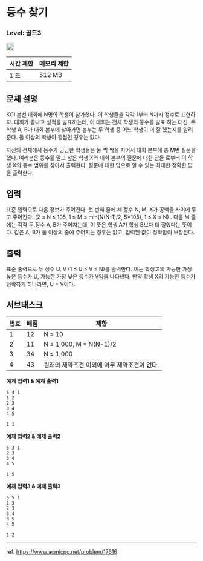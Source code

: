 # 등수 찾기

### Level: 골드3

<img src="https://d2gd6pc034wcta.cloudfront.net/tier/13.svg" style="width: 20px" />

| 시간 제한 | 메모리 제한 |
| -------- | ---------- |
| 1 초 | 512 MB |

## 문제 설명

KOI 본선 대회에 N명의 학생이 참가했다. 이 학생들을 각각 1부터 N까지 정수로 표현하자. 대회가 끝나고 성적을 발표하는데, 이 대회는 전체 학생의 등수를 발표 하는 대신, 두 학생 A, B가 대회 본부에 찾아가면 본부는 두 학생 중 어느 학생이 더 잘 했는지를 알려준다. 둘 이상의 학생이 동점인 경우는 없다.

자신의 전체에서 등수가 궁금한 학생들은 둘 씩 짝을 지어서 대회 본부에 총 M번 질문을 했다. 여러분은 등수를 알고 싶은 학생 X와 대회 본부의 질문에 대한 답들 로부터 이 학생 X의 등수 범위를 찾아서 출력한다. 질문에 대한 답으로 알 수 있는 최대한 정확한 답을 출력한다.

## 입력

표준 입력으로 다음 정보가 주어진다. 첫 번째 줄에 세 정수 N, M, X가 공백을 사이에 두고 주어진다. (2 ≤ N ≤ 105, 1 ≤ M ≤ min(N(N-1)/2, 5×105), 1 ≤ X ≤ N) . 다음 M 줄에는 각각 두 정수 A, B가 주어지는데, 이 뜻은 학생 A가 학생 B보다 더 잘했다는 뜻이다. 같은 A, B가 둘 이상의 줄에 주어지는 경우는 없고, 입력된 값이 정확함이 보장된다.

## 출력

표준 출력으로 두 정수 U, V (1 ≤ U ≤ V ≤ N)를 출력한다. 이는 학생 X의 가능한 가장 높은 등수가 U, 가능한 가장 낮은 등수가 V임을 나타낸다. 만약 학생 X의 가능한 등수가 정확하게 하나라면, U = V이다.

## 서브태스크

| 번호 | 배점 | 제한 |
| --- | ---- | ---- |
| 1 | 12 | N ≤ 10 |
| 2 | 11 | N ≤ 1,000, M = N(N-1)/2 |
| 3 | 34 | N ≤ 1,000 |
| 4 | 43 | 원래의 제약조건 이외에 아무 제약조건이 없다. |

**예제 입력1 & 예제 출력1**

```
5 4 1
1 2
2 3
3 4
4 5

```

```
1 1

```

**예제 입력2 & 예제 출력2**

```
5 3 1
2 3
3 4
4 5

```

```
1 5

```

**예제 입력3 & 예제 출력3**

```
5 5 1
1 3
2 3
3 4
3 5
4 5

```

```
1 2

```

---

ref: https://www.acmicpc.net/problem/17616